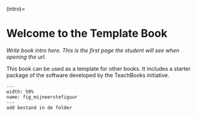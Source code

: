 (intro)=
# Welcome to the Template Book

_Write book intro here. This is the first page the student will see when opening the url._

This book can be used as a template for other books. It includes a starter package of the software developed by the TeachBooks initiative.

```{figure} ../figures/TestafbeeldingSchiphol.PNG
---
width: 50%
name: fig_mijneerstefiguur
---
add bestand in de folder
```
